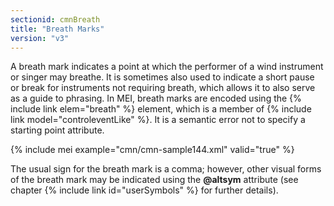 ```yaml
---
sectionid: cmnBreath
title: "Breath Marks"
version: "v3"
---
```


A breath mark indicates a point at which the performer of a wind instrument or singer may breathe. It is sometimes also used to indicate a short pause or break for instruments not requiring breath, which allows it to also serve as a guide to phrasing. In MEI, breath marks are encoded using the {% include link elem="breath" %} element, which is a member of {% include link model="controleventLike" %}. It is a semantic error not to specify a starting point attribute.

{% include mei example="cmn/cmn-sample144.xml" valid="true" %}

The usual sign for the breath mark is a comma; however, other visual forms of the breath mark may be indicated using the **@altsym** attribute (see chapter {% include link id="userSymbols" %} for further details).
